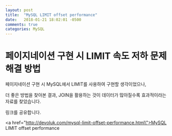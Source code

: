 ```yaml
---
layout: post
title:  "MySQL LIMIT offset performance"
date:   2018-01-21 18:02:01 -0500
comments: true
categories: MySQL
---
```


# 페이지네이션 구현 시 LIMIT 속도 저하 문제 해결 방법

페이지네이션 구현 시 MySQL에서 LIMIT를 사용하여 구현할 생각이었으나,

더 좋은 방법을 찾아본 결과, JOIN을 활용하는 것이 데이터가 많아질수록 효과적이라는 자료를 찾았습니다.

링크를 공유합니다.

<a href=\"http://devoluk.com/mysql-limit-offset-performance.html\">MySQL LIMIT offset performance</a>